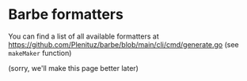# Barbe formatters

You can find a list of all available formatters at https://github.com/Plenituz/barbe/blob/main/cli/cmd/generate.go (see `makeMaker` function)

(sorry, we'll make this page better later)